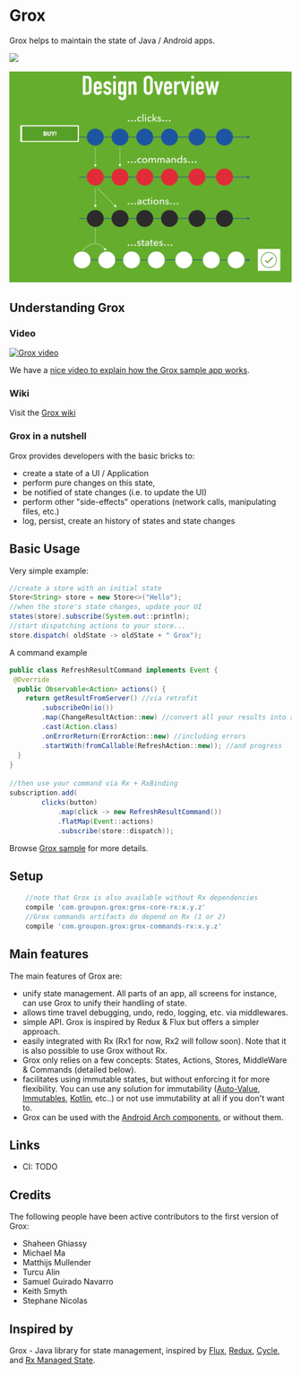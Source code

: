 # Grox
Grox helps to maintain the state of Java / Android apps. 

<a alt="Build Status" href="https://travis-ci.org/stephanenicolas/toothpick">
      <img src="https://travis-ci.org/groupon/grox.svg?branch=master"/></a>
      
![Grox Overview](assets/grox-overview.png)

## Understanding Grox

### Video
[![Grox video](https://i.ytimg.com/vi/RTSJy_MBur0/2.jpg)](https://youtu.be/RTSJy_MBur0)

We have a [nice video to explain how the Grox sample app works](https://youtu.be/RTSJy_MBur0). 

### Wiki
Visit the [Grox wiki](../../wiki)

### Grox in a nutshell

Grox provides developers with the basic bricks to:
* create a state of a UI / Application
* perform pure changes on this state, 
* be notified of state changes (i.e. to update the UI)
* perform other "side-effects" operations (network calls, manipulating files, etc.)
* log, persist, create an history of states and state changes

## Basic Usage

Very simple example:
```java
//create a store with an initial state
Store<String> store = new Store<>("Hello");
//when the store's state changes, update your UI
states(store).subscribe(System.out::println);
//start dispatching actions to your store...
store.dispatch( oldState -> oldState + " Grox");
```

A command example
```java
public class RefreshResultCommand implements Event {
 @Override
  public Observable<Action> actions() {
    return getResultFromServer() //via retrofit
        .subscribeOn(io())
        .map(ChangeResultAction::new) //convert all your results into actions
        .cast(Action.class)
        .onErrorReturn(ErrorAction::new) //including errors
        .startWith(fromCallable(RefreshAction::new)); //and progress
  }
}

//then use your command via Rx + RxBinding
subscription.add(
        clicks(button)
            .map(click -> new RefreshResultCommand())
            .flatMap(Event::actions)
            .subscribe(store::dispatch));
```

Browse [Grox sample](grox-sample-rx/src/main/java/com/groupon/grox/sample) for more details.

## Setup

```groovy
    //note that Grox is also available without Rx dependencies
    compile 'com.groupon.grox:grox-core-rx:x.y.z'
    //Grox commands artifacts do depend on Rx (1 or 2)
    compile 'com.groupon.grox:grox-commands-rx:x.y.z'
```

## Main features
The main features of Grox are:
* unify state management. All parts of an app, all screens for instance, can use Grox to unify their handling of state.
* allows time travel debugging, undo, redo, logging, etc. via middlewares.
* simple API. Grox is inspired by Redux & Flux but offers a simpler approach.
* easily integrated with Rx (Rx1 for now, Rx2 will follow soon). Note that it is also possible to use Grox without Rx.
* Grox only relies on a few concepts: States, Actions, Stores, MiddleWare &  Commands (detailed below).
* facilitates using immutable states, but without enforcing it for more flexibility. You can use any solution for immutability ([Auto-Value](https://github.com/google/auto/tree/master/value), [Immutables](https://immutables.github.io/), [Kotlin](https://discuss.kotlinlang.org/t/immutable/1032), etc..) or not use immutability at all if you don't want to.
* Grox can be used with the [Android Arch components](https://developer.android.com/arch), or without them.

## Links
* CI: TODO

## Credits 
The following people have been active contributors to the first version of Grox:
* Shaheen Ghiassy
* Michael Ma
* Matthijs Mullender 
* Turcu Alin
* Samuel Guirado Navarro
* Keith Smyth 
* Stephane Nicolas

## Inspired by
Grox - Java library for state management, inspired by [Flux](http://facebook.github.io/flux/), [Redux](http://redux.js.org/), [Cycle](https://cycle.js.org/), and [Rx Managed State](https://www.youtube.com/watch?v=0IKHxjkgop4).


